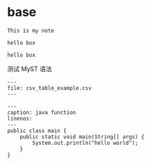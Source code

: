 # base


```{admonition} This is my admonition
This is my note
```


```{warning} this is side bar
hello box
```

```{sidebar} this is side bar
hello box
```

测试 MyST 语法

```{csv-table} Frozen Delights!
---
file: csv_table_example.csv 
---
```

```{code-block} java
---
caption: java function
linenos:
---
public class main {
    public static void main(String[] args) {
        System.out.println("hello world");
    }
}
```
